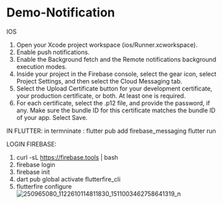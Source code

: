 # Demo-Notification

IOS 

1. Open your Xcode project workspace (ios/Runner.xcworkspace).
2. Enable push notifications.
3. Enable the Background fetch and the Remote notifications background execution modes.
4. Inside your project in the Firebase console, select the gear icon, select Project Settings, and then select the Cloud Messaging tab.
5. Select the Upload Certificate button for your development certificate, your production certificate, or both. At least one is required.
6. For each certificate, select the .p12 file, and provide the password, if any. Make sure the bundle ID for this certificate matches the bundle ID of your app. Select Save.


IN FLUTTER: 
in termninate :
flutter pub add firebase_messaging 
flutter run 

LOGIN FIREBASE: 

1. curl -sL https://firebase.tools | bash
2. firebase login
3. firebase init
4. dart pub global activate flutterfire_cli   
5.  flutterfire configure  
![250965080_1122610114811830_1511003462758641319_n](https://user-images.githubusercontent.com/67619595/184312533-69640616-7909-4e15-96b0-3e87bdb12f50.png)
